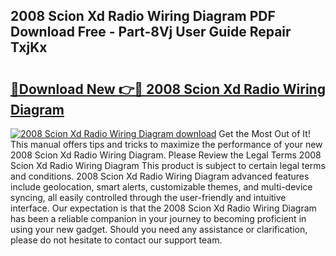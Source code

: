 ## 2008 Scion Xd Radio Wiring Diagram PDF Download Free - Part-8Vj User Guide Repair TxjKx

# <h2><a href="http://dfswlw.blite.top/?on=2008+Scion+Xd+Radio+Wiring+Diagram">🔗Download New 👉🔴 2008 Scion Xd Radio Wiring Diagram</a></h2>

[![2008 Scion Xd Radio Wiring Diagram download](https://i.imgur.com/lujVjoI.png)](http://dfswlw.blite.top/?on=2008+Scion+Xd+Radio+Wiring+Diagram)
Get the Most Out of It! This manual offers tips and tricks to maximize the performance of your new 2008 Scion Xd Radio Wiring Diagram. Please Review the Legal Terms 2008 Scion Xd Radio Wiring Diagram This product is subject to certain legal terms and conditions. 2008 Scion Xd Radio Wiring Diagram advanced features include geolocation, smart alerts, customizable themes, and multi-device syncing, all easily controlled through the user-friendly and intuitive interface. Our expectation is that the 2008 Scion Xd Radio Wiring Diagram has been a reliable companion in your journey to becoming proficient in using your new gadget. Should you need any assistance or clarification, please do not hesitate to contact our support team.
